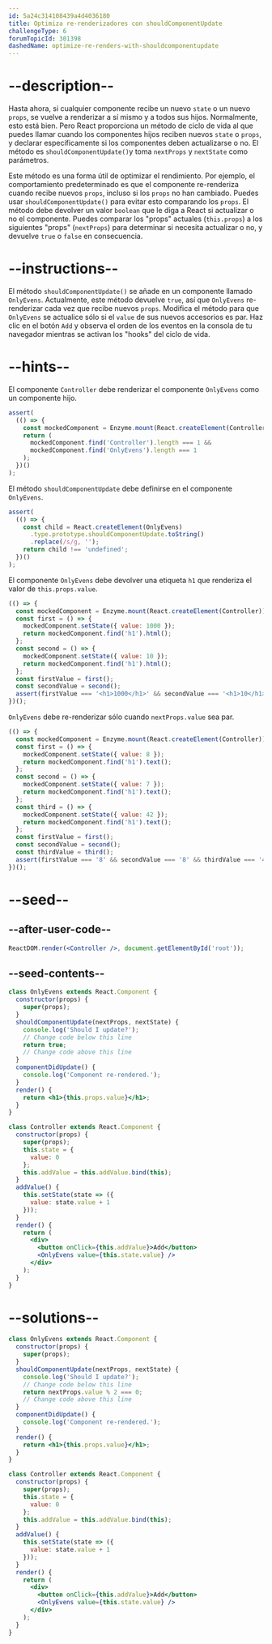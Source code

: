 ```yaml
---
id: 5a24c314108439a4d4036180
title: Optimiza re-renderizadores con shouldComponentUpdate
challengeType: 6
forumTopicId: 301398
dashedName: optimize-re-renders-with-shouldcomponentupdate
---
```


# --description--

Hasta ahora, si cualquier componente recibe un nuevo `state` o un nuevo `props`, se vuelve a renderizar a sí mismo y a todos sus hijos. Normalmente, esto está bien. Pero React proporciona un método de ciclo de vida al que puedes llamar cuando los componentes hijos reciben nuevos `state` o `props`, y declarar específicamente si los componentes deben actualizarse o no. El método es `shouldComponentUpdate()`y toma `nextProps` y `nextState` como parámetros.

Este método es una forma útil de optimizar el rendimiento. Por ejemplo, el comportamiento predeterminado es que el componente re-renderiza cuando recibe nuevos `props`, incluso si los `props` no han cambiado. Puedes usar `shouldComponentUpdate()` para evitar esto comparando los `props`. El método debe devolver un valor `boolean` que le diga a React si actualizar o no el componente. Puedes comparar los "props" actuales (`this.props`) a los siguientes "props" (`nextProps`) para determinar si necesita actualizar o no, y devuelve `true` o `false` en consecuencia.

# --instructions--

El método `shouldComponentUpdate()` se añade en un componente llamado `OnlyEvens`. Actualmente, este método devuelve `true`, así que `OnlyEvens` re-renderizar cada vez que recibe nuevos `props`. Modifica el método para que `OnlyEvens` se actualice sólo si el `value` de sus nuevos accesorios es par. Haz clic en el botón `Add` y observa el orden de los eventos en la consola de tu navegador mientras se activan los "hooks" del ciclo de vida.

# --hints--

El componente `Controller` debe renderizar el componente `OnlyEvens` como un componente hijo.

```js
assert(
  (() => {
    const mockedComponent = Enzyme.mount(React.createElement(Controller));
    return (
      mockedComponent.find('Controller').length === 1 &&
      mockedComponent.find('OnlyEvens').length === 1
    );
  })()
);
```

El método `shouldComponentUpdate` debe definirse en el componente `OnlyEvens`.

```js
assert(
  (() => {
    const child = React.createElement(OnlyEvens)
      .type.prototype.shouldComponentUpdate.toString()
      .replace(/s/g, '');
    return child !== 'undefined';
  })()
);
```

El componente `OnlyEvens` debe devolver una etiqueta `h1` que renderiza el valor de `this.props.value`.

```js
(() => {
  const mockedComponent = Enzyme.mount(React.createElement(Controller));
  const first = () => {
    mockedComponent.setState({ value: 1000 });
    return mockedComponent.find('h1').html();
  };
  const second = () => {
    mockedComponent.setState({ value: 10 });
    return mockedComponent.find('h1').html();
  };
  const firstValue = first();
  const secondValue = second();
  assert(firstValue === '<h1>1000</h1>' && secondValue === '<h1>10</h1>');
})();
```

`OnlyEvens` debe re-renderizar sólo cuando `nextProps.value` sea par.

```js
(() => {
  const mockedComponent = Enzyme.mount(React.createElement(Controller));
  const first = () => {
    mockedComponent.setState({ value: 8 });
    return mockedComponent.find('h1').text();
  };
  const second = () => {
    mockedComponent.setState({ value: 7 });
    return mockedComponent.find('h1').text();
  };
  const third = () => {
    mockedComponent.setState({ value: 42 });
    return mockedComponent.find('h1').text();
  };
  const firstValue = first();
  const secondValue = second();
  const thirdValue = third();
  assert(firstValue === '8' && secondValue === '8' && thirdValue === '42');
})();
```

# --seed--

## --after-user-code--

```jsx
ReactDOM.render(<Controller />, document.getElementById('root'));
```

## --seed-contents--

```jsx
class OnlyEvens extends React.Component {
  constructor(props) {
    super(props);
  }
  shouldComponentUpdate(nextProps, nextState) {
    console.log('Should I update?');
    // Change code below this line
    return true;
    // Change code above this line
  }
  componentDidUpdate() {
    console.log('Component re-rendered.');
  }
  render() {
    return <h1>{this.props.value}</h1>;
  }
}

class Controller extends React.Component {
  constructor(props) {
    super(props);
    this.state = {
      value: 0
    };
    this.addValue = this.addValue.bind(this);
  }
  addValue() {
    this.setState(state => ({
      value: state.value + 1
    }));
  }
  render() {
    return (
      <div>
        <button onClick={this.addValue}>Add</button>
        <OnlyEvens value={this.state.value} />
      </div>
    );
  }
}
```

# --solutions--

```jsx
class OnlyEvens extends React.Component {
  constructor(props) {
    super(props);
  }
  shouldComponentUpdate(nextProps, nextState) {
    console.log('Should I update?');
    // Change code below this line
    return nextProps.value % 2 === 0;
    // Change code above this line
  }
  componentDidUpdate() {
    console.log('Component re-rendered.');
  }
  render() {
    return <h1>{this.props.value}</h1>;
  }
}

class Controller extends React.Component {
  constructor(props) {
    super(props);
    this.state = {
      value: 0
    };
    this.addValue = this.addValue.bind(this);
  }
  addValue() {
    this.setState(state => ({
      value: state.value + 1
    }));
  }
  render() {
    return (
      <div>
        <button onClick={this.addValue}>Add</button>
        <OnlyEvens value={this.state.value} />
      </div>
    );
  }
}
```
